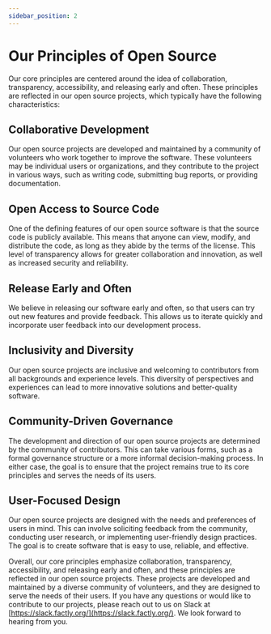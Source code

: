 ```yaml
---
sidebar_position: 2
---
```


# Our Principles of Open Source

Our core principles are centered around the idea of collaboration, transparency, accessibility, and releasing early and often. These principles are reflected in our open source projects, which typically have the following characteristics:

## Collaborative Development

Our open source projects are developed and maintained by a community of volunteers who work together to improve the software. These volunteers may be individual users or organizations, and they contribute to the project in various ways, such as writing code, submitting bug reports, or providing documentation.

## Open Access to Source Code

One of the defining features of our open source software is that the source code is publicly available. This means that anyone can view, modify, and distribute the code, as long as they abide by the terms of the license. This level of transparency allows for greater collaboration and innovation, as well as increased security and reliability.

## Release Early and Often

We believe in releasing our software early and often, so that users can try out new features and provide feedback. This allows us to iterate quickly and incorporate user feedback into our development process.

## Inclusivity and Diversity

Our open source projects are inclusive and welcoming to contributors from all backgrounds and experience levels. This diversity of perspectives and experiences can lead to more innovative solutions and better-quality software.

## Community-Driven Governance

The development and direction of our open source projects are determined by the community of contributors. This can take various forms, such as a formal governance structure or a more informal decision-making process. In either case, the goal is to ensure that the project remains true to its core principles and serves the needs of its users.

## User-Focused Design

Our open source projects are designed with the needs and preferences of users in mind. This can involve soliciting feedback from the community, conducting user research, or implementing user-friendly design practices. The goal is to create software that is easy to use, reliable, and effective.



Overall, our core principles emphasize collaboration, transparency, accessibility, and releasing early and often, and these principles are reflected in our open source projects. These projects are developed and maintained by a diverse community of volunteers, and they are designed to serve the needs of their users. If you have any questions or would like to contribute to our projects, please reach out to us on Slack at [https://slack.factly.org/](https://slack.factly.org/). We look forward to hearing from you.
